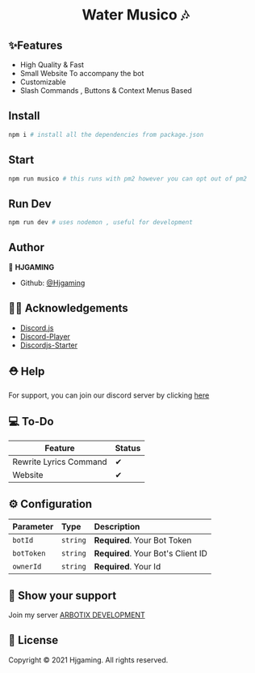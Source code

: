 <h1 align="center"> Water Musico 🎶</h1>


## ✨Features

- High Quality & Fast
- Small Website To accompany the bot
- Customizable
- Slash Commands , Buttons & Context Menus Based

## Install

```sh
npm i # install all the dependencies from package.json
```

## Start

```sh
npm run musico # this runs with pm2 however you can opt out of pm2
```

## Run Dev

```sh
npm run dev # uses nodemon , useful for development
```

## Author

👤 **HJGAMING**


- Github: [@Hjgaming](https://github.com/Hjgaming)

## 🐱‍💻 Acknowledgements

- [Discord.js](https://discord.js.org)
- [Discord-Player](https://discord-player.js.org)
- [Discordjs-Starter](https://github.com/NamVr/DiscordBot-Template)


## ⛑ Help

For support, you can join our discord server by clicking [here](https://discord.gg/GmZBsgZyZn)

## 💻 To-Do

| Feature                | Status |
| ---------------------- | ------ |
| Rewrite Lyrics Command | ✔      |
| Website                | ✔      |

## ⚙️ Configuration

| Parameter  | Type     | Description                        |
| :--------- | :------- | :--------------------------------- |
| `botId`    | `string` | **Required**. Your Bot Token       |
| `botToken` | `string` | **Required**. Your Bot's Client ID |
| `ownerId`  | `string` | **Required**. Your Id              |

## 💝 Show your support


Join my server [ARBOTIX DEVELOPMENT](https://discord.gg/GmZBsgZyZn)

## 📜 License

Copyright ©️ 2021 Hjgaming. All rights reserved.
